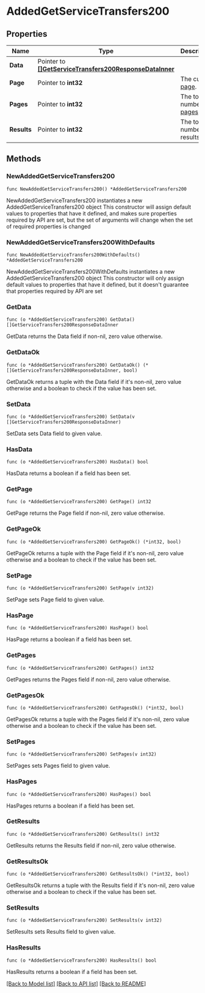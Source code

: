 # AddedGetServiceTransfers200

## Properties

Name | Type | Description | Notes
------------ | ------------- | ------------- | -------------
**Data** | Pointer to [**[]GetServiceTransfers200ResponseDataInner**](GetServiceTransfers200ResponseDataInner.md) |  | [optional] 
**Page** | Pointer to **int32** | The current [page](https://techdocs.akamai.com/linode-api/reference/pagination). | [optional] [readonly] 
**Pages** | Pointer to **int32** | The total number of [pages](https://techdocs.akamai.com/linode-api/reference/pagination). | [optional] [readonly] 
**Results** | Pointer to **int32** | The total number of results. | [optional] [readonly] 

## Methods

### NewAddedGetServiceTransfers200

`func NewAddedGetServiceTransfers200() *AddedGetServiceTransfers200`

NewAddedGetServiceTransfers200 instantiates a new AddedGetServiceTransfers200 object
This constructor will assign default values to properties that have it defined,
and makes sure properties required by API are set, but the set of arguments
will change when the set of required properties is changed

### NewAddedGetServiceTransfers200WithDefaults

`func NewAddedGetServiceTransfers200WithDefaults() *AddedGetServiceTransfers200`

NewAddedGetServiceTransfers200WithDefaults instantiates a new AddedGetServiceTransfers200 object
This constructor will only assign default values to properties that have it defined,
but it doesn't guarantee that properties required by API are set

### GetData

`func (o *AddedGetServiceTransfers200) GetData() []GetServiceTransfers200ResponseDataInner`

GetData returns the Data field if non-nil, zero value otherwise.

### GetDataOk

`func (o *AddedGetServiceTransfers200) GetDataOk() (*[]GetServiceTransfers200ResponseDataInner, bool)`

GetDataOk returns a tuple with the Data field if it's non-nil, zero value otherwise
and a boolean to check if the value has been set.

### SetData

`func (o *AddedGetServiceTransfers200) SetData(v []GetServiceTransfers200ResponseDataInner)`

SetData sets Data field to given value.

### HasData

`func (o *AddedGetServiceTransfers200) HasData() bool`

HasData returns a boolean if a field has been set.

### GetPage

`func (o *AddedGetServiceTransfers200) GetPage() int32`

GetPage returns the Page field if non-nil, zero value otherwise.

### GetPageOk

`func (o *AddedGetServiceTransfers200) GetPageOk() (*int32, bool)`

GetPageOk returns a tuple with the Page field if it's non-nil, zero value otherwise
and a boolean to check if the value has been set.

### SetPage

`func (o *AddedGetServiceTransfers200) SetPage(v int32)`

SetPage sets Page field to given value.

### HasPage

`func (o *AddedGetServiceTransfers200) HasPage() bool`

HasPage returns a boolean if a field has been set.

### GetPages

`func (o *AddedGetServiceTransfers200) GetPages() int32`

GetPages returns the Pages field if non-nil, zero value otherwise.

### GetPagesOk

`func (o *AddedGetServiceTransfers200) GetPagesOk() (*int32, bool)`

GetPagesOk returns a tuple with the Pages field if it's non-nil, zero value otherwise
and a boolean to check if the value has been set.

### SetPages

`func (o *AddedGetServiceTransfers200) SetPages(v int32)`

SetPages sets Pages field to given value.

### HasPages

`func (o *AddedGetServiceTransfers200) HasPages() bool`

HasPages returns a boolean if a field has been set.

### GetResults

`func (o *AddedGetServiceTransfers200) GetResults() int32`

GetResults returns the Results field if non-nil, zero value otherwise.

### GetResultsOk

`func (o *AddedGetServiceTransfers200) GetResultsOk() (*int32, bool)`

GetResultsOk returns a tuple with the Results field if it's non-nil, zero value otherwise
and a boolean to check if the value has been set.

### SetResults

`func (o *AddedGetServiceTransfers200) SetResults(v int32)`

SetResults sets Results field to given value.

### HasResults

`func (o *AddedGetServiceTransfers200) HasResults() bool`

HasResults returns a boolean if a field has been set.


[[Back to Model list]](../README.md#documentation-for-models) [[Back to API list]](../README.md#documentation-for-api-endpoints) [[Back to README]](../README.md)


